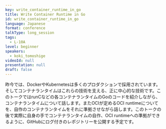```yaml
---
key: write_container_runtime_in_go
title: Write Container Runtime in Go
id: write_container_runtime_in_go
language: Japanese
format: conference
talkType: long_session
tags:
  - L-10A
level: beginner
speakers:
  - koki_tomoshige
videoId: null
presentation: null
draft: false
---
```

昨今では、DockerやKubernetesは多くのプロダクションで採用されています。そしてコンテナランタイムはこれらの技術を支える、正に中心的な技術です。このトークではrunCなどの各コンテナランタイムのGoのコードを紹介しながら、コンテナランタイムについて話します。またOCIが定めるOCI runtimeについてを、自作のコンテナランタイムをそれに準拠させながら話します。このトークの後で実際に自身の手でコンテナランタイムの自作、OCI runtimeへの準拠ができるように、GitHubにログ付きのレポジトリーを公開する予定です。
